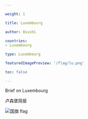 ```yaml
---

weight: 1

title: Luxembourg

author: Qiushi 

countries: 
- Luxembourg

type: Luxembourg

featuredImagePreview: '/flag/lu.png'

toc: false 

---
```


Brief on Luxembourg

卢森堡简报 

<!--more-->

![国旗 flag](/flag/lu.png)